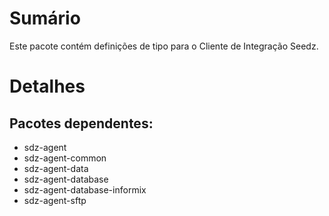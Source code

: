 # Sumário

Este pacote contém definições de tipo para o Cliente de Integração Seedz.

# Detalhes

## Pacotes dependentes:

* sdz-agent
* sdz-agent-common
* sdz-agent-data
* sdz-agent-database
* sdz-agent-database-informix
* sdz-agent-sftp

